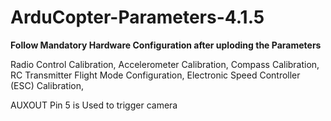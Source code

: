 # ArduCopter-Parameters-4.1.5
**Follow Mandatory Hardware Configuration after uploding the Parameters**

Radio Control Calibration,
Accelerometer Calibration,
Compass Calibration,
RC Transmitter Flight Mode Configuration,
Electronic Speed Controller (ESC) Calibration,

AUXOUT Pin 5 is Used to trigger camera
